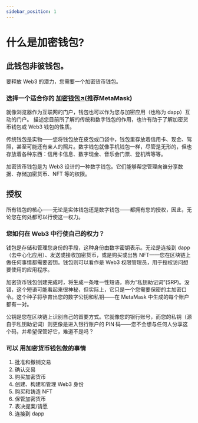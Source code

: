 ```yaml
---
sidebar_position: 1
---
```


# 什么是加密钱包?

## 此钱包非彼钱包。

要释放 Web3 的潜力，您需要一个加密货币钱包。
<h3>选择一个适合你的 <a href="https://ethereum.org/zh/wallets/find-wallet/">加密钱包↗</a>(推荐MetaMask)</h3>

就像浏览器作为互联网的门户，钱包也可以作为您与加密应用（也称为 dapp）互动的门户。 描述您目前所了解的传统和数字钱包的作用，也许有助于了解加密货币钱包或 Web3 钱包的性质。

传统钱包是实物——您将钱包放在皮包或口袋中，钱包里存放着信用卡、现金、驾照，甚至可能还有亲人的照片。数字钱包就像手机钱包一样，尽管是无形的，但也存放着各种东西：信用卡信息、数字现金、音乐会门票、登机牌等等。

加密货币钱包是为 Web3 设计的一种数字钱包。它们能够帮您管理向谁分享数据、存储加密货币、NFT 等的权限。

## 授权
所有钱包的核心——无论是实体钱包还是数字钱包——都拥有您的授权，因此，无论您在何处都可以行使这一权力。
### 您如何在 Web3 中行使自己的权力？
钱包是存储和管理您身份的手段，这种身份由数字密钥表示。无论是连接到 dapp（去中心化应用）、发送或接收加密货币，或是购买或出售 NFT——您在区块链上做任何事情都需要密钥。钱包则可以看作是 Web3 权限管理员，用于授权访问想要使用的应用程序。

加密货币钱包创建完成时，将生成一条唯一性短语，称为“私钥助记词”(SRP)。没错，这个短语可能看起来很神秘，但实际上，它只是一个您需要保密的主加密口令。这个种子将孕育出您的数字公钥和私钥——在 MetaMask 中生成的每个账户都有一对。

公钥是您在区块链上识别自己的首要方式。它就像您的银行账号，而您的私钥（源自于私钥助记词）则更像是进入银行账户的 PIN 码——您不会想与任何人分享这个码，并希望保管好它，难道不是吗？
### 可以 用加密货币钱包做的事情
1. 批准和撤销交易
2. 确认交易
3. 购买加密货币
4. 创建、构建和管理 Web3 身份
5. 购买和铸造 NFT
6. 保管加密货币
7. 表决提案/请愿
8. 连接到 dapp
